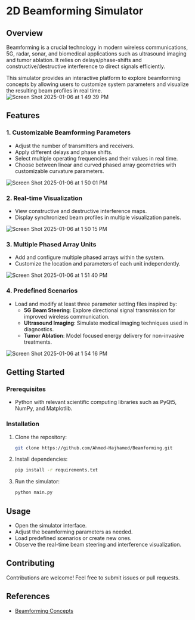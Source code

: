# 2D Beamforming Simulator

## Overview
Beamforming is a crucial technology in modern wireless communications, 5G, radar, sonar, and biomedical applications such as ultrasound imaging and tumor ablation. It relies on delays/phase-shifts and constructive/destructive interference to direct signals efficiently.

This simulator provides an interactive platform to explore beamforming concepts by allowing users to customize system parameters and visualize the resulting beam profiles in real time.
![Screen Shot 2025-01-06 at 1 49 39 PM](https://github.com/user-attachments/assets/569142ce-cc10-4cd6-a668-73f22956ba57)


## Features
### 1. **Customizable Beamforming Parameters**
- Adjust the number of transmitters and receivers.
- Apply different delays and phase shifts.
- Select multiple operating frequencies and their values in real time.
- Choose between linear and curved phased array geometries with customizable curvature parameters.
  
![Screen Shot 2025-01-06 at 1 50 01 PM](https://github.com/user-attachments/assets/2ae5013c-d704-4f07-b72e-11efba6da980)

### 2. **Real-time Visualization**
- View constructive and destructive interference maps.
- Display synchronized beam profiles in multiple visualization panels.
  
![Screen Shot 2025-01-06 at 1 50 15 PM](https://github.com/user-attachments/assets/abd8df3a-7d4b-4879-b7cb-a3ade13c71f7)

### 3. **Multiple Phased Array Units**
- Add and configure multiple phased arrays within the system.
- Customize the location and parameters of each unit independently.
  
![Screen Shot 2025-01-06 at 1 51 40 PM](https://github.com/user-attachments/assets/9f7cc29c-b3fd-4629-91e0-41e5f33df9ab)

### 4. **Predefined Scenarios**
- Load and modify at least three parameter setting files inspired by:
  - **5G Beam Steering**: Explore directional signal transmission for improved wireless communication.
  - **Ultrasound Imaging**: Simulate medical imaging techniques used in diagnostics.
  - **Tumor Ablation**: Model focused energy delivery for non-invasive treatments.
    
![Screen Shot 2025-01-06 at 1 54 16 PM](https://github.com/user-attachments/assets/dabf456f-4378-44a1-98f2-a2b660e2746f)

## Getting Started
### Prerequisites
- Python with relevant scientific computing libraries such as PyQt5, NumPy, and Matplotlib.

### Installation
1. Clone the repository:
   ```sh
   git clone https://github.com/Ahmed-Hajhamed/Beamforming.git
   ```
2. Install dependencies:
   ```sh
   pip install -r requirements.txt
   ```
3. Run the simulator:
   ```sh
   python main.py
   ```

## Usage
- Open the simulator interface.
- Adjust the beamforming parameters as needed.
- Load predefined scenarios or create new ones.
- Observe the real-time beam steering and interference visualization.

## Contributing
Contributions are welcome! Feel free to submit issues or pull requests.

## References
- [Beamforming Concepts](https://en.wikipedia.org/wiki/Beamforming)

